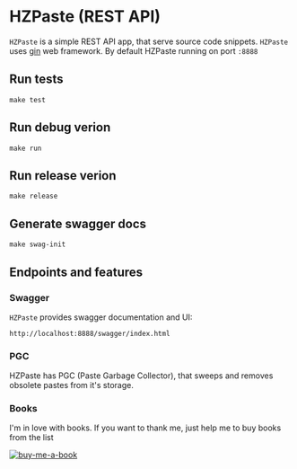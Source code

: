 # HZPaste (REST API)

`HZPaste` is a simple REST API app, that serve source code snippets.
`HZPaste` uses [gin](https://github.com/gin-gonic/gin) web framework.
By default HZPaste running on port `:8888`

## Run tests
```
make test
```

## Run debug verion
```
make run
```

## Run release verion
```
make release
```

## Generate swagger docs
```
make swag-init
```

## Endpoints and features

### Swagger
`HZPaste` provides swagger documentation and UI:
```
http://localhost:8888/swagger/index.html
```

### PGC
HZPaste has PGC (Paste Garbage Collector), that sweeps and removes obsolete
pastes from it's storage.

### Books
I'm in love with books. If you want to thank me, just help me to buy books from the list

[![buy-me-a-book](https://img.shields.io/badge/Amazon-Buy%20me%20a%20book-important)](https://www.amazon.com/hz/wishlist/ls/3NSSXQK5CTS8N?ref_=wl_share)
